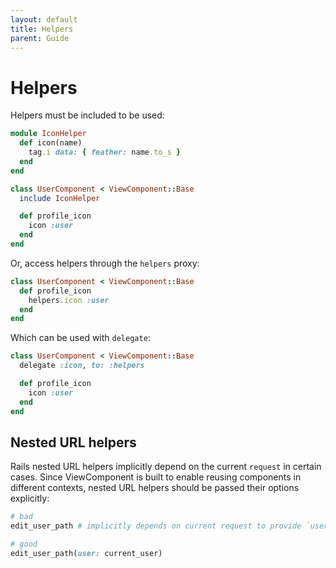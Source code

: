 ```yaml
---
layout: default
title: Helpers
parent: Guide
---
```


# Helpers

Helpers must be included to be used:

```ruby
module IconHelper
  def icon(name)
    tag.i data: { feather: name.to_s }
  end
end

class UserComponent < ViewComponent::Base
  include IconHelper

  def profile_icon
    icon :user
  end
end
```

Or, access helpers through the `helpers` proxy:

```ruby
class UserComponent < ViewComponent::Base
  def profile_icon
    helpers.icon :user
  end
end
```

Which can be used with `delegate`:

```ruby
class UserComponent < ViewComponent::Base
  delegate :icon, to: :helpers

  def profile_icon
    icon :user
  end
end
```

## Nested URL helpers

Rails nested URL helpers implicitly depend on the current `request` in certain cases. Since ViewComponent is built to enable reusing components in different contexts, nested URL helpers should be passed their options explicitly:

```ruby
# bad
edit_user_path # implicitly depends on current request to provide `user`

# good
edit_user_path(user: current_user)
```
